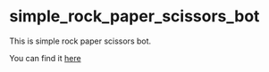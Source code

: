 # simple_rock_paper_scissors_bot

This is simple rock paper scissors bot.

You can find it [here](https://t.me/simple_rock_paper_scissors_bot) 
